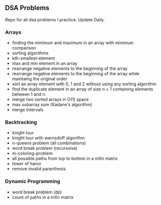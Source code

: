 ## DSA Problems
Repo for all dsa problems I practice. Update Daily.

### Arrays
- finding the minimum and maximum in an array with minimum comparison
- sorting algorithms
- kth-smallest-element
- max and min element in an array
- rearrange negative elements to the beginning of the array
- rearrange negative elements to the beginning of the array while maintaing the original order
- sort an array element with 0, 1 and 2 without using any sorting algorithm
- find the duplicate element in an array of size n + 1 containing elements between 1 and n.
- merge two sorted arrays in O(1) space
- max subarray sum (Kadane's algorithm)
- merge Intervals

### Backtracking
- knight tour
- knight tour with warnsdoff algorithm
- n-queens problem (all combinations)
- word break problem (recurssive)
- m-coloring-problem
- all possible paths from top to bottom in a mXn matrix
- tower of hanoi
- remove invalid paranthesis

### Dynamic Programming
- word break problem (dp)
- count of paths in a mXn matrix
